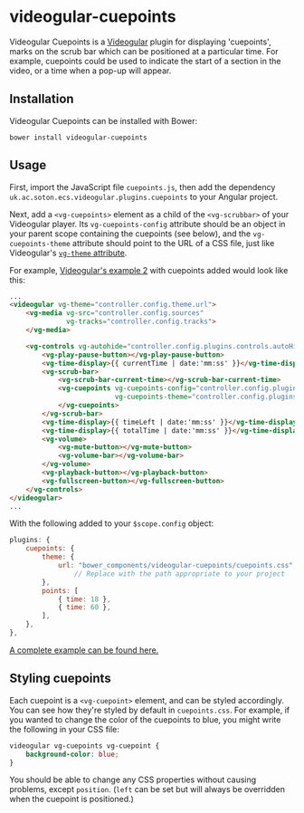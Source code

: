 videogular-cuepoints
====================

Videogular Cuepoints is a [Videogular](http://videogular.com/) plugin for displaying 'cuepoints', marks on the scrub bar which can be positioned at a particular time. For example, cuepoints could be used to indicate the start of a section in the video, or a time when a pop-up will appear.

Installation
------------

Videogular Cuepoints can be installed with Bower:

```
bower install videogular-cuepoints
```

Usage
-----

First, import the JavaScript file `cuepoints.js`, then add the dependency `uk.ac.soton.ecs.videogular.plugins.cuepoints` to your Angular project.

Next, add a `<vg-cuepoints>` element as a child of the `<vg-scrubbar>` of your Videogular player. Its `vg-cuepoints-config` attribute should be an object in your parent scope containing the cuepoints (see below), and the `vg-cuepoints-theme` attribute should point to the URL of a CSS file, just like Videogular's [`vg-theme` attribute](https://github.com/2fdevs/videogular/wiki/Themes).

For example, [Videogular's example 2](http://www.videogular.com/examples/controls-plugin/) with cuepoints added would look like this:

```html
...
<videogular vg-theme="controller.config.theme.url">
	<vg-media vg-src="controller.config.sources"
			  vg-tracks="controller.config.tracks">
	</vg-media>

	<vg-controls vg-autohide="controller.config.plugins.controls.autoHide" vg-autohide-time="controller.config.plugins.controls.autoHideTime">
		<vg-play-pause-button></vg-play-pause-button>
		<vg-time-display>{{ currentTime | date:'mm:ss' }}</vg-time-display>
		<vg-scrub-bar>
			<vg-scrub-bar-current-time></vg-scrub-bar-current-time>
			<vg-cuepoints vg-cuepoints-config="controller.config.plugins.cuepoints"
						  vg-cuepoints-theme="controller.config.plugins.cuepoints.theme.url">
			</vg-cuepoints>
		</vg-scrub-bar>
		<vg-time-display>{{ timeLeft | date:'mm:ss' }}</vg-time-display>
		<vg-time-display>{{ totalTime | date:'mm:ss' }}</vg-time-display>
		<vg-volume>
			<vg-mute-button></vg-mute-button>
			<vg-volume-bar></vg-volume-bar>
		</vg-volume>
		<vg-playback-button></vg-playback-button>
		<vg-fullscreen-button></vg-fullscreen-button>
	</vg-controls>
</videogular>
...
```

With the following added to your `$scope.config` object:

```js
plugins: {
	cuepoints: {
		theme: {
			url: "bower_components/videogular-cuepoints/cuepoints.css",
				// Replace with the path appropriate to your project
		},
		points: [
			{ time: 18 },
			{ time: 60 },
		],
	},
},
```

[A complete example can be found here.][example]

Styling cuepoints
-----------------

Each cuepoint is a `<vg-cuepoint>` element, and can be styled accordingly. You can see how they're styled by default in `cuepoints.css`. For example, if you wanted to change the color of the cuepoints to blue, you might write the following in your CSS file:

```css
videogular vg-cuepoints vg-cuepoint {
	background-color: blue;
}
```

You should be able to change any CSS properties without causing problems, except `position`. (`left` can be set but will always be overridden when the cuepoint is positioned.)

[example]: https://github.com/HarryCutts/videogular-cuepoints-example
